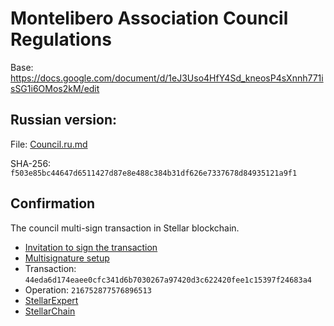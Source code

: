 Montelibero Association Council Regulations
===========================================

Base: https://docs.google.com/document/d/1eJ3Uso4HfY4Sd_kneosP4sXnnh771isSG1i6OMos2kM/edit

Russian version:
----------------

File: [Council.ru.md](Council.ru)

SHA-256: `f503e85bc44647d6511427d87e8e488c384b31df626e7337678d84935121a9f1`

Confirmation
------------

The council multi-sign transaction in Stellar blockchain.

- [Invitation to sign the transaction](https://t.me/c/2042260878/59)
- [Multisignature setup](https://eurmtl.me/sign_tools/44eda6d174eaee0cfc341d6b7030267a97420d3c622420fee1c15397f24683a4)
- Transaction: `44eda6d174eaee0cfc341d6b7030267a97420d3c622420fee1c15397f24683a4`
- Operation: `216752877576896513`
- [StellarExpert](https://stellar.expert/explorer/public/tx/44eda6d174eaee0cfc341d6b7030267a97420d3c622420fee1c15397f24683a4)
- [StellarChain](https://stellarchain.io/operations/216752877576896513)
